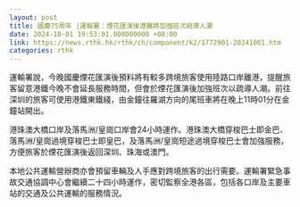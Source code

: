 ```yaml
---
layout: post
title: 國慶75周年 |運輸署：煙花匯演後港鐵將加強班次疏導人潮
date: 2024-10-01 19:53:01.000000000 +08:00
link: https://news.rthk.hk/rthk/ch/component/k2/1772901-20241001.htm
categories: rthk
---
```


運輸署說，今晚國慶煙花匯演後預料將有較多跨境旅客使用陸路口岸離港，提醒旅客留意港鐵今晚不會延長服務時間，但會於煙花匯演後加強班次以疏導人潮。前往深圳的旅客可使用港鐵東鐵綫，由金鐘往羅湖方向的尾班車將在晚上11時01分在金鐘站開出。

港珠澳大橋口岸及落馬洲/皇崗口岸會24小時運作。港珠澳大橋穿梭巴士即金巴、落馬洲/皇崗過境穿梭巴士即皇巴，及落馬洲/皇崗短途過境穿梭巴士會加強服務，方便旅客於煙花匯演後返回深圳、珠海或澳門。

本地公共運輸營辦商亦會預留車輛及人手應對跨境旅客的出行需要。運輸署緊急事故交通協調中心會繼續二十四小時運作，密切監察全港各區，包括各口岸及主要車站的交通及公共運輸的服務情況。

